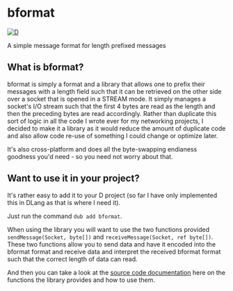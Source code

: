 bformat
=======

[![D](https://github.com/besterprotocol/bformat/actions/workflows/d.yml/badge.svg)](https://github.com/besterprotocol/bformat/actions/workflows/d.yml)

A simple message format for length prefixed messages

## What is bformat?

bformat is simply a format and a library that allows one to prefix their messages with a length field such that it can be retrieved on the other side over a socket that is opened in a STREAM mode. It simply manages a socket's I/O stream such that the first 4 bytes are read as the length and then the preceding bytes are read accordingly. Rather than duplicate this sort of logic in all the code I wrote ever for my networking projects, I decided to make it a library as it would reduce the amount of duplicate code and also allow code re-use of something I could change or optimize later.

It's also cross-platform and does all the byte-swapping endianess goodness you'd need - so you need not worry about that.


## Want to use it in your project?

It's rather easy to add it to your D project (so far I have only implemented this in DLang as that is where I need it). 

Just run the command `dub add bformat`.

When using the library you will want to use the two functions provided `sendMessage(Socket, byte[])` and `receiveMessage(Socket, ref byte[])`. These two functions allow you to send data and have it encoded into the bformat format and receive data and interpret the received bformat format such that the correct length of data can read.

And then you can take a look at the [source code documentation](https://bformat.dpldocs.info/v3.1.18/) here on the functions the library provides and how to use them.
